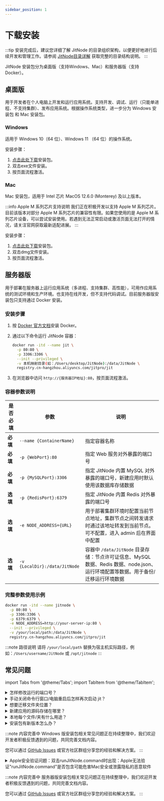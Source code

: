 ```yaml
---
sidebar_position: 1
---
```


# 下载安装

:::tip
安装完成后，建议您详细了解 JitNode 的目录组织架构，以便更好地进行后续开发和管理工作。请参阅 [JitNode目录详解](./02JitNode目录详解) 获取完整的目录结构说明。
:::

JitNode 安装包分为桌面版（支持Windows、Mac）和服务器版（支持Docker）。

## 桌面版

用于开发者在个人电脑上开发和运行应用系统。支持开发、调试、运行（只能单进程、不支持集群）、发布应用系统。根据操作系统类型，进一步分为 Windows 安装包 和  Mac 安装包。

### Windows

适用于 Windows 10（64 位）、Windows 11 （64 位）的操作系统。

安装步骤：

1. [点击此处下载](https://apk.jit.pro/latest/windows/jit.exe)安装包。
2. 双击exe文件安装。
3. 按页面流程激活。

### Mac

Mac 安装包，适用于 Intel 芯片 MacOS 12.6.0 (Monterey) 及以上版本。

:::info Apple M 系列芯片支持说明
我们正在积极开发以支持 Apple M 系列芯片。目前该版本对部分 Apple M 系列芯片的兼容性有限。如果您使用的是 Apple M 系列芯片设备，可以尝试安装使用。若遇到无法正常启动或激活页面无法打开的情况，请关注官网获取最新适配进展。
:::

安装步骤：

1. [点击此处下载](https://apk.jit.pro/latest/darwin/x64/jit.dmg)安装包。
2. 双击dmg文件安装。
3. 按页面流程激活。


## 服务器版

用于部署在服务器上运行应用系统（多进程、支持集群、高性能），可用作应用系统的测试环境和生产环境。也支持在线开发，但不支持代码调试。目前服务器版安装包只支持通过 Docker 安装。

### 安装步骤

1. 按 [Docker 官方文档](https://docs.docker.com/manuals/)安装 Docker。

2. 通过以下命令运行 JitNode 容器：

   ```bash title="快速启动 JitNode 容器"
   docker run -itd --name jit \
     -p 80:80 \
     -p 3306:3306 \
     --init --privileged \
     -v 本机映射目录(如：/Users/desktop/JitNode):/data/JitNode \
     registry.cn-hangzhou.aliyuncs.com/jitpro/jit
   ```

3. 在浏览器中访问 `http://{服务器IP地址}:80`，按页面流程激活。


### 容器参数说明

| 是否必填 | 参数 | 说明 |
|---------|------|------|
| **必填** | `--name {ContainerName}` | 指定容器名称 |
| **必填** | `-p {WebPort}:80` | 指定 Web 服务对外暴露的端口号 |
| **必填** | `-p {MySQLPort}:3306` | 指定 JitNode 内置 MySQL 对外暴露的端口号，新建应用时默认使用该数据库存储数据 |
| **选填** | `-p {RedisPort}:6379` | 指定 JitNode 内置 Redis 对外暴露的端口号 |
| **选填** | `-e NODE_ADDRESS={URL}` | 用于部署集群环境时配置当前节点地址，集群节点之间转发请求时通过该地址转发到当前节点。可不配置，进入 admin 后在界面中配置 |
| **选填** | `-v {LocalDir}:/data/JitNode` | 容器中 `/data/JitNode` 目录存储：节点许可证信息、MySQL 数据、Redis 数据、node.json、运行环境配置等数据。用于备份/迁移运行环境数据 |

### 完整参数使用示例

```bash title="完整参数启动"
docker run -itd --name jitnode \
  -p 80:80 \
  -p 3306:3306 \
  -p 6379:6379 \
  -e NODE_ADDRESS=http://your-server-ip:80 \
  --init --privileged \
  -v /your/local/path:/data/JitNode \
  registry.cn-hangzhou.aliyuncs.com/jitpro/jit
```

:::note 路径说明
请将 `/your/local/path` 替换为宿主机实际路径，例如：`/Users/username/JitNode` 或 `/opt/jitnode`
:::

## 常见问题

import Tabs from '@theme/Tabs';
import TabItem from '@theme/TabItem';

<Tabs>
  <TabItem value="common" label="通用" default>

<details>
<summary>怎样修改运行的端口号？</summary>

修改 `./home/node.json` 中的 PORT 值。默认是 8080。

</details>

<details>
<summary>手动关闭命令行窗口/电脑重启后怎样再次启动 jit？</summary>

双击文件夹中的启动文件即可：
- **Windows**: `runJitNode.bat`
- **Mac**: `runJitNode.command`

</details>

<details>
<summary>想要迁移文件夹位置？</summary>

关掉命令行窗口后，直接迁移文件夹，然后双击文件夹中的启动文件即可：
- **Windows**: `runJitNode.bat`  
- **Mac**: `runJitNode.command`

</details>

<details>
<summary>新建应用的源码存储在哪里？</summary>

`home/environs` 文件夹下

</details>

<details>
<summary>本地每个文件/夹有什么用途？</summary>

详情见 [文档链接](https://alidocs.dingtalk.com/i/nodes/Obva6QBXJw962MokiZq7lakEWn4qY5Pr?utm_scene=team_space)

</details>

<details>
<summary>安装包有新版本怎么办？</summary>

支持自动升级，每次双击启动文件时，会检测是否有新版本更新，有的话就自动下载更新，不需要人为干预：
- **Windows**: `runJitNode.bat`
- **Mac**: `runJitNode.command`

</details>

  </TabItem>
  <TabItem value="windows" label="Windows">

:::note 内容完善中
Windows 版安装包相关常见问题正在持续整理中，我们欢迎开发者积极反馈遇到的问题，共同完善文档内容。

您可以通过 [GitHub Issues](https://github.com/jitai-team/jitai-docs/issues) 或官方社区群组分享您的经验和解决方案。
:::

  </TabItem>
  <TabItem value="mac" label="Mac">

<details>
<summary>Apple安全验证问题：双击runJitNode.command时出现：Apple无法验证"runJitNode.command"是否包含可能危害Mac安全或泄露隐私的恶意软件</summary>

![Apple安全验证问题](./img/mac_qa_1.png)

点击"完成"按钮，然后按下述步骤操作：

1. 打开「终端」 app,  执行以下shell命令：
```bash
sudo spctl --master-disable
```

2. 进入系统设置->隐私与安全性->安全性，将"允许以下来源的应用程序"设置为"任何来源"。

![Apple安全验证问题](./img/mac_qa_2.png)

:::tip
如果在执行步骤1之前已经打开了"系统设置"窗口，可能会看不到"任何来源"的选项，关闭"系统设置"窗口，重新进入即可。
:::

3. 重新双击"runJitNode.command"，如有下图弹窗，点击"打开"

![Apple安全验证问题](./img/mac_qa_3.png)

:::tip
如果是 `macOS` 12 版本的，进入系统设置->安全性与隐私->通用：点击「仍要打开」即可。
:::

4. 如果遇到还是打开进程直接关闭的情况，执行下面的命令：

```bash
xattr -d com.apple.quarantine /xxx/.../runJitNode.command
```

5. 双击 `runJitNode.command` 运行。

:::tip
遇到如下提示时，输入你自己的开机密码。

![Apple安全验证问题](./img/mac_qa_4.png)

:::

</details>

  </TabItem>
  <TabItem value="server" label="服务器版">

:::note 内容完善中
服务器版安装包相关常见问题正在持续整理中，我们欢迎开发者积极反馈遇到的问题，共同完善文档内容。

您可以通过 [GitHub Issues](https://github.com/jitai-team/jitai-docs/issues) 或官方社区群组分享您的经验和解决方案。
:::

  </TabItem>
</Tabs>
